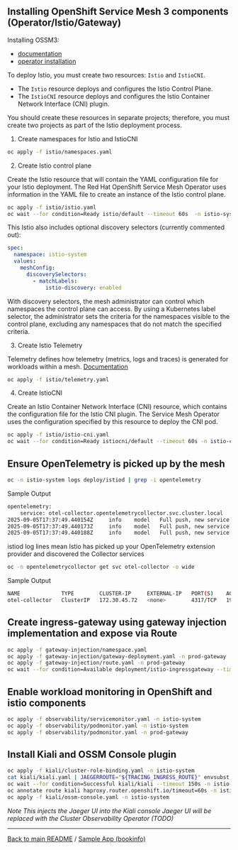 
## Installing OpenShift Service Mesh 3 components (Operator/Istio/Gateway)

Installing OSSM3:
- [documentation](https://docs.redhat.com/en/documentation/red_hat_openshift_service_mesh/3.1/html/installing/index)
- [operator installation](https://docs.redhat.com/en/documentation/red_hat_openshift_service_mesh/3.1/html/installing/ossm-installing-service-mesh#ossm-about-deploying-istio-using-service-mesh-operator_ossm-installing-openshift-service-mesh)


To deploy Istio, you must create two resources: `Istio` and `IstioCNI`.

- The `Istio` resource deploys and configures the Istio Control Plane. 
- The `IstioCNI` resource deploys and configures the Istio Container Network Interface (CNI) plugin. 

You should create these resources in separate projects; therefore, you must create two projects as part of the Istio deployment process.

1. Create namespaces for Istio and IstioCNI

```bash
oc apply -f istio/namespaces.yaml
```

2. Create Istio control plane

Create the Istio resource that will contain the YAML configuration file for your Istio deployment. The Red Hat OpenShift Service Mesh Operator uses information in the YAML file to create an instance of the Istio control plane.

```bash
oc apply -f istio/istio.yaml  
oc wait --for condition=Ready istio/default --timeout 60s  -n istio-system   
```

This Istio also includes optional discovery selectors (currently commented out):
```yaml
spec:
  namespace: istio-system
  values:
    meshConfig:
      discoverySelectors:
        - matchLabels:
            istio-discovery: enabled
```

With discovery selectors, the mesh administrator can control which namespaces the control plane can access. By using a Kubernetes label selector, the administrator sets the criteria for the namespaces visible to the control plane, excluding any namespaces that do not match the specified criteria.

3. Create Istio Telemetry

Telemetry defines how telemetry (metrics, logs and traces) is generated for workloads within a mesh.
[Documentation](https://istio.io/latest/docs/reference/config/telemetry/)

```bash
oc apply -f istio/telemetry.yaml  
```

4. Create IstioCNI

Create an Istio Container Network Interface (CNI) resource, which contains the configuration file for the Istio CNI plugin. The Service Mesh Operator uses the configuration specified by this resource to deploy the CNI pod.


```bash
oc apply -f istio/istio-cni.yaml  
oc wait --for condition=Ready istiocni/default --timeout 60s -n istio-cni
```

## Ensure OpenTelemetry is picked up by the mesh

```bash
oc -n istio-system logs deploy/istiod | grep -i opentelemetry
```

Sample Output
```bash
opentelemetry:
    service: otel-collector.opentelemetrycollector.svc.cluster.local
2025-09-05T17:37:49.440154Z     info    model   Full push, new service opentelemetrycollector/otel-collector.opentelemetrycollector.svc.cluster.local
2025-09-05T17:37:49.440173Z     info    model   Full push, new service opentelemetrycollector/otel-collector-headless.opentelemetrycollector.svc.cluster.local
2025-09-05T17:37:49.440188Z     info    model   Full push, new service opentelemetrycollector/otel-collector-monitoring.opentelemetrycollector.svc.cluster.local
```

istiod log lines mean Istio has picked up your OpenTelemetry extension provider and discovered the Collector services

```bash
oc -n opentelemetrycollector get svc otel-collector -o wide
```

Sample Output
```bash
NAME             TYPE        CLUSTER-IP     EXTERNAL-IP   PORT(S)    AGE   SELECTOR
otel-collector   ClusterIP   172.30.45.72   <none>        4317/TCP   19h   app.kubernetes.io/component=opentelemetry-collector,app.kubernetes.io/instance=opentelemetrycollector.otel,app.kubernetes.io/managed-by=opentelemetry-operator,app.kubernetes.io/part-of=opentelemetry
```

## Create ingress-gateway using gateway injection implementation and expose via Route

```bash
oc apply -f gateway-injection/namespace.yaml 
oc apply -f gateway-injection/gateway-deployment.yaml -n prod-gateway   
oc apply -f gateway-injection/route.yaml -n prod-gateway 
oc wait --for condition=Available deployment/istio-ingressgateway --timeout 60s -n prod-gateway  
```

## Enable workload monitoring in OpenShift and istio components

```bash
oc apply -f observability/servicemonitor.yaml -n istio-system  
oc apply -f observability/podmonitor.yaml -n istio-system    
oc apply -f observability/podmonitor.yaml -n prod-gateway 
```

## Install Kiali and OSSM Console plugin

```bash
oc apply -f kiali/cluster-role-binding.yaml -n istio-system
cat kiali/kiali.yaml | JAEGERROUTE="${TRACING_INGRESS_ROUTE}" envsubst | oc -n istio-system apply -f - 
oc wait --for condition=Successful kiali/kiali --timeout 150s -n istio-system 
oc annotate route kiali haproxy.router.openshift.io/timeout=60s -n istio-system 
oc apply -f kiali/ossm-console.yaml -n istio-system 
```

*Note This injects the Jaeger UI into the Kiali console* 
*Jaeger UI will be replaced with the Cluster Observability Operator (TODO)*


---
[Back to main README](/README.md) /
[Sample App (bookinfo)](/03_SAMPLE_APPS.md)

